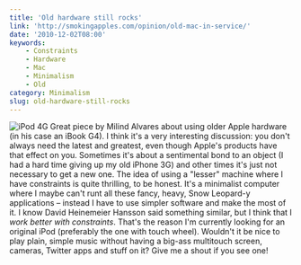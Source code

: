 ```yaml
---
title: 'Old hardware still rocks'
link: 'http://smokingapples.com/opinion/old-mac-in-service/'
date: '2010-12-02T08:00'
keywords:
    - Constraints
    - Hardware
    - Mac
    - Minimalism
    - Old
category: Minimalism
slug: old-hardware-still-rocks
---
```


![](http://dl.dropbox.com/u/364076/ipod-fourth-generation.jpg "iPod 4G") Great piece by Milind Alvares about using older Apple hardware (in his case an iBook G4). I think it's a very interesting discussion: you don't always need the latest and greatest, even though Apple's products have that effect on you. Sometimes it's about a sentimental bond to an object (I had a hard time giving up my old iPhone 3G) and other times it's just not necessary to get a new one. The idea of using a "lesser" machine where I have constraints is quite thrilling, to be honest. It's a minimalist computer where I maybe can't runt all these fancy, heavy, Snow Leopard-y applications – instead I have to use simpler software and make the most of it. I know David Heinemeier Hansson said something similar, but I think that I _work better with constraints_. That's the reason I'm currently looking for an original iPod (preferably the one with touch wheel). Wouldn't it be nice to play plain, simple music without having a big-ass multitouch screen, cameras, Twitter apps and stuff on it? Give me a shout if you see one!
